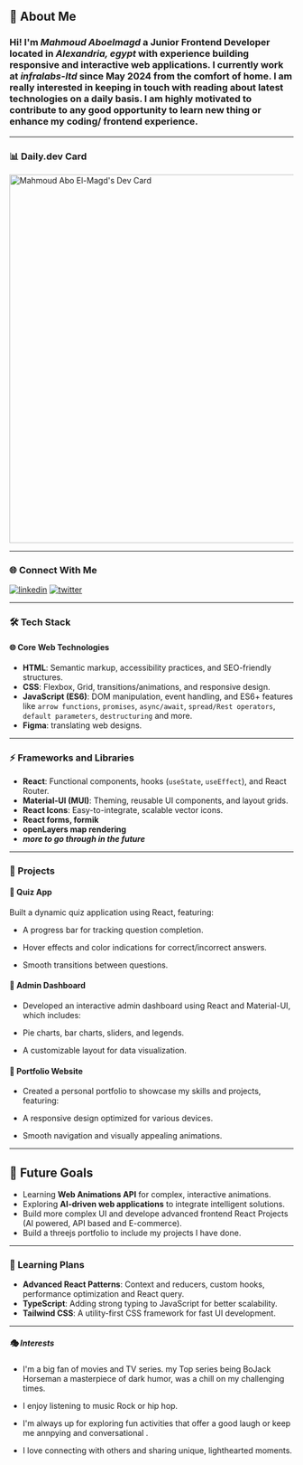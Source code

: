 
 ## 🚀 About Me
 
### Hi! I'm *Mahmoud Aboelmagd* a **Junior Frontend Developer** located in ***Alexandria, egypt*** with experience building responsive and interactive web applications. I currently work at ***infralabs-ltd*** since May 2024 from the comfort of home. I am really interested in keeping in touch with reading about latest technologies on a **daily basis**. I am highly motivated to contribute to any good opportunity to learn new thing or enhance my coding/ frontend experience.

---

### 📊 Daily.dev Card  

<a href="https://app.daily.dev/mahmoudaboelmagd"><img src="https://api.daily.dev/devcards/v2/GeKfYf2dNCg0J9zL1KsNT.png?type=wide&r=d2q" width="652" alt="Mahmoud Abo El-Magd's Dev Card"/></a>

---

### 🌐 Connect With Me  

[![linkedin](https://img.shields.io/badge/linkedin-0A66C2?style=for-the-badge&logo=linkedin&logoColor=white)](https://www.linkedin.com/in/mahmoud-abo-elmagd-ba758316b/)
[![twitter](https://img.shields.io/badge/twitter-1DA1F2?style=for-the-badge&logo=twitter&logoColor=white)](https://x.com/magdojack23)

---

### 🛠️ Tech Stack  

#### 🌐 **Core Web Technologies**  
- **HTML**: Semantic markup, accessibility practices, and SEO-friendly structures.  
- **CSS**: Flexbox, Grid, transitions/animations, and responsive design.  
- **JavaScript (ES6)**: DOM manipulation, event handling, and ES6+ features like `arrow functions`, `promises`, `async/await`, `spread/Rest operators`, `default parameters`, `destructuring` and more.
-  **Figma**: translating web designs. 

---

### ⚡ **Frameworks and Libraries**  
- **React**: Functional components, hooks (`useState`, `useEffect`), and React Router.  
- **Material-UI (MUI)**: Theming, reusable UI components, and layout grids.  
- **React Icons**: Easy-to-integrate, scalable vector icons.
- **React forms, formik**
- **openLayers map rendering**
- ***more to go through in the future***
  
--- 

### 💼 Projects

#### 🌟 Quiz App

 Built a dynamic quiz application using React, featuring:
 
- A progress bar for tracking question completion.

- Hover effects and color indications for correct/incorrect answers.

- Smooth transitions between questions.

#### 🌟 Admin Dashboard

- Developed an interactive admin dashboard using React and Material-UI, which includes:

- Pie charts, bar charts, sliders, and legends.

- A customizable layout for data visualization.

#### 🌟 Portfolio Website

- Created a personal portfolio to showcase my skills and projects, featuring:

- A responsive design optimized for various devices.

- Smooth navigation and visually appealing animations.

---
## 🚀 Future Goals    
- Learning **Web Animations API** for complex, interactive animations.  
- Exploring **AI-driven web applications** to integrate intelligent solutions.
- Build more complex UI and develope advanced frontend React Projects (AI powered, API based and E-commerce).
- Build a threejs portfolio to include my projects I have done.

--- 

### 📖 Learning Plans  
- **Advanced React Patterns**: Context and reducers, custom hooks, performance optimization and React query.
- **TypeScript**: Adding strong typing to JavaScript for better scalability.  
- **Tailwind CSS**: A utility-first CSS framework for fast UI development.  

---

##### 🎭 Interests

- I'm a big fan of movies and TV series. my Top series being BoJack Horseman a masterpiece of dark humor, was a chill on my challenging times.

- I enjoy listening to music Rock or hip hop.

- I'm always up for exploring fun activities that offer a good laugh or keep me annpying and conversational .

- I love connecting with others and sharing unique, lighthearted moments.

